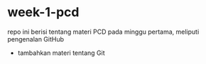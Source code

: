 # week-1-pcd
repo ini berisi tentang materi PCD pada minggu pertama, meliputi pengenalan GitHub
- tambahkan materi tentang Git
